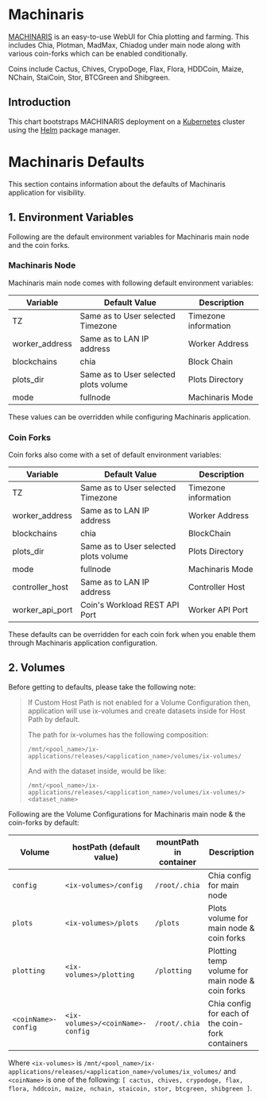 Machinaris
=====

[MACHINARIS](https://github.com/guydavis/machinaris) is an easy-to-use WebUI for Chia plotting and farming. This includes Chia, Plotman, MadMax, Chiadog under main node along with various coin-forks which can be enabled conditionally.

Coins include Cactus, Chives, CrypoDoge, Flax, Flora, HDDCoin, Maize, NChain, StaiCoin, Stor, BTCGreen and Shibgreen.

Introduction
------------

This chart bootstraps MACHINARIS deployment on a [Kubernetes](http://kubernetes.io) cluster using the [Helm](https://helm.sh) package manager.

# Machinaris Defaults
This section contains information about the defaults of Machinaris application for visibility.

## 1. Environment Variables
Following are the default environment variables for Machinaris main node and the coin forks.

### Machinaris Node
Machinaris main node comes with following default environment variables:

| Variable         | Default Value                                         | Description           |
| ---------------- | ----------------------------------------------------- | --------------------- |
| 	TZ             |  Same as to User selected Timezone                    | Timezone information  |
| 	worker_address |  Same as to LAN IP address                            | Worker Address        |
| 	blockchains    |  chia                                                 | Block Chain            |
| 	plots_dir      |  Same as to User selected plots volume                | Plots Directory       |
| 	mode           |  fullnode                                             | Machinaris Mode       |

These values can be overridden while configuring Machinaris application.

### Coin Forks
Coin forks also come with a set of default environment variables:

| Variable         | Default Value                                         | Description           |
| ---------------- | ----------------------------------------------------- | --------------------- |
| 	TZ             |  Same as to User selected Timezone                    | Timezone information  |
| 	worker_address |  Same as to LAN IP address                            | Worker Address        |
| 	blockchains    |  chia                                                 | BlockChain            |
| 	plots_dir      |  Same as to User selected plots volume                | Plots Directory       |
| 	mode           |  fullnode                                             | Machinaris Mode       |
| 	controller_host|  Same as to LAN IP address                            | Controller Host       |
| 	worker_api_port|  Coin's Workload REST API Port                        | Worker API Port       |

These defaults can be overridden for each coin fork when you enable them through Machinaris application configuration.

## 2. Volumes

Before getting to defaults, please take the following note:
>
>If Custom Host Path is not enabled for a Volume Configuration then, application will use ix-volumes and create datasets inside for Host Path by default.
>
>The path for ix-volumes has the following composition:
>```
>/mnt/<pool_name>/ix-applications/releases/<application_name>/volumes/ix-volumes/
>```
>And with the dataset inside, would be like:
>```
>/mnt/<pool_name>/ix-applications/releases/<application_name>/volumes/ix-volumes/><dataset_name>
>```
>
Following are the Volume Configurations for Machinaris main node & the coin-forks by default:

| Volume                 | hostPath (default value)                              | mountPath in container  |   Description                                   |
| ---------------------- | ----------------------------------------------------- | ----------------------- | ----------------------------------------------- |
| 	`config`             |  `<ix-volumes>/config`                                | `/root/.chia`           | Chia config for main node                       |
| 	`plots`              |  `<ix-volumes>/plots`                                 | `/plots`                | Plots volume for main node & coin forks         |
| 	`plotting`           |  `<ix-volumes>/plotting`                              | `/plotting`             | Plotting temp volume for main node & coin forks |
| 	`<coinName>-config`  |  `<ix-volumes>/<coinName>-config`                     | `/root/.chia`           | Chia config for each of the coin-fork containers|

Where `<ix-volumes>` is `/mnt/<pool_name>/ix-applications/releases/<application_name>/volumes/ix_volumes/` and `<coinName>` is one of the following: `[ cactus, chives, crypodoge, flax, flora, hddcoin, maize, nchain, staicoin, stor, btcgreen, shibgreen ]`.
